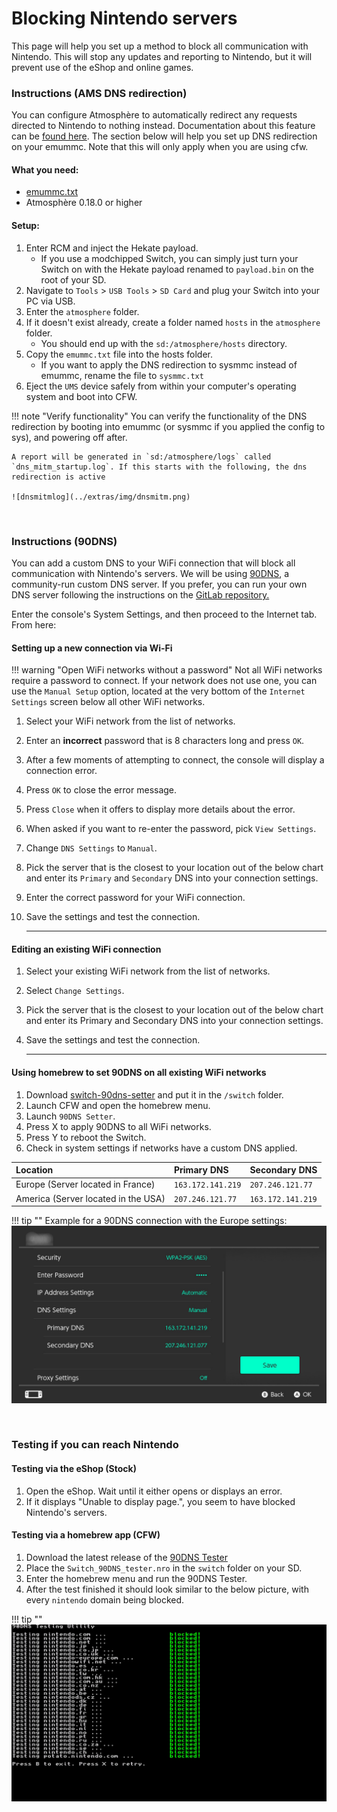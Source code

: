 # Blocking Nintendo servers

This page will help you set up a method to block all communication with Nintendo. This will stop any updates and reporting to Nintendo, but it will prevent use of the eShop and online games.

### **Instructions (AMS DNS redirection)**
You can configure Atmosphère to automatically redirect any requests directed to Nintendo to nothing instead. Documentation about this feature can be [found here](https://github.com/Atmosphere-NX/Atmosphere/blob/master/docs/features/dns_mitm.md). The section below will help you set up DNS redirection on your emummc. Note that this will only apply when you are using cfw.

#### What you need:
- <a href="../../files/emummc.txt" download>emummc.txt</a>
- Atmosphère 0.18.0 or higher

#### Setup:

1. Enter RCM and inject the Hekate payload.
    - If you use a modchipped Switch, you can simply just turn your Switch on with the Hekate payload renamed to `payload.bin` on the root of your SD.
1. Navigate to `Tools` > `USB Tools` > `SD Card` and plug your Switch into your PC via USB.
1. Enter the `atmosphere` folder.
1. If it doesn't exist already, create a folder named `hosts` in the `atmosphere` folder.
    - You should end up with the `sd:/atmosphere/hosts` directory.
1. Copy the `emummc.txt` file into the hosts folder.
    - If you want to apply the DNS redirection to sysmmc instead of emummc, rename the file to `sysmmc.txt`
1. Eject the `UMS` device safely from within your computer's operating system and boot into CFW.

!!! note "Verify functionality"
    You can verify the functionality of the DNS redirection by booting into emummc (or sysmmc if you applied the config to sys), and powering off after.

    A report will be generated in `sd:/atmosphere/logs` called `dns_mitm_startup.log`. If this starts with the following, the dns redirection is active

    ![dnsmitmlog](../extras/img/dnsmitm.png)

&nbsp;

### **Instructions (90DNS)**
You can add a custom DNS to your WiFi connection that will block all communication with Nintendo's servers. We will be using [90DNS](https://gitlab.com/a/90dns), a community-run custom DNS server. If you prefer, you can run your own DNS server following the instructions on the [GitLab repository.](https://gitlab.com/a/90dns/blob/master/SELFHOST.md)

Enter the console's System Settings, and then proceed to the Internet tab. From here:


#### **Setting up a new connection via Wi-Fi**

!!! warning "Open WiFi networks without a password"
    Not all WiFi networks require a password to connect. If your network does not use one, you can use the `Manual Setup` option, located at the very bottom of the `Internet Settings` screen below all other WiFi networks.

1. Select your WiFi network from the list of networks.
1. Enter an **incorrect** password that is 8 characters long and press `OK`.
1. After a few moments of attempting to connect, the console will display a connection error.
1. Press `OK` to close the error message.
1. Press `Close` when it offers to display more details about the error.
1. When asked if you want to re-enter the password, pick `View Settings`.
1. Change `DNS Settings` to `Manual`.
1. Pick the server that is the closest to your location out of the below chart and enter its `Primary` and `Secondary` DNS into your connection settings.
1. Enter the correct password for your WiFi connection.
1. Save the settings and test the connection.

    -----

#### **Editing an existing WiFi connection**
1. Select your existing WiFi network from the list of networks.
1. Select `Change Settings`.
1. Pick the server that is the closest to your location out of the below chart and enter its Primary and Secondary DNS into your connection settings.
1. Save the settings and test the connection.

    -----

#### **Using homebrew to set 90DNS on all existing WiFi networks**
1. Download [switch-90dns-setter](https://github.com/suchmememanyskill/switch-90dns-setter/releases) and put it in the `/switch` folder.
1. Launch CFW and open the homebrew menu.
1. Launch `90DNS Setter`.
1. Press X to apply 90DNS to all WiFi networks.
1. Press Y to reboot the Switch.
1. Check in system settings if networks have a custom DNS applied.


| Location                              | Primary DNS         | Secondary DNS       |
|:--------------------------------------|:--------------------|:--------------------|
| Europe (Server located in France)     | `163.172.141.219`   | `207.246.121.77`    |
| America (Server located in the USA)   | `207.246.121.77`    | `163.172.141.219`   |


!!! tip ""
    Example for a 90DNS connection with the Europe settings:
    ![Visual for System Settings serial location](../extras/img/blocking_updates.png)


&nbsp;

### **Testing if you can reach Nintendo**

#### **Testing via the eShop (Stock)**
1. Open the eShop. Wait until it either opens or displays an error.
1. If it displays "Unable to display page.", you seem to have blocked Nintendo's servers.

#### **Testing via a homebrew app (CFW)**
1. Download the latest release of the [90DNS Tester](https://github.com/meganukebmp/Switch_90DNS_tester/releases)
1. Place the `Switch_90DNS_tester.nro` in the `switch` folder on your SD.
1. Enter the homebrew menu and run the 90DNS Tester.
1. After the test finished it should look similar to the below picture, with every `nintendo` domain being blocked.

!!! tip ""
    ![tester example](../extras/img/90dns_tester_switch.jpg)
